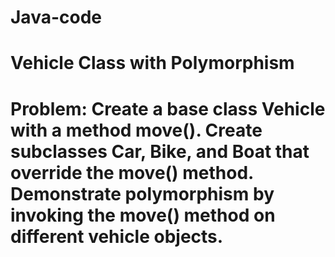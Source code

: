 # Java-code
# Vehicle Class with Polymorphism
# Problem: Create a base class Vehicle with a method move(). Create subclasses Car, Bike, and Boat that override the move() method. Demonstrate polymorphism by invoking the move() method on different vehicle objects.
